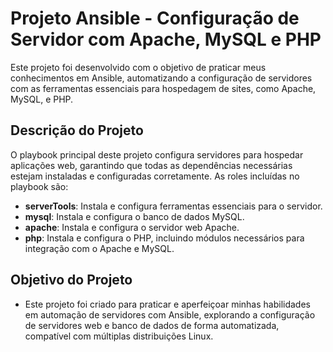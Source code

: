 # Projeto Ansible - Configuração de Servidor com Apache, MySQL e PHP

Este projeto foi desenvolvido com o objetivo de praticar meus conhecimentos em Ansible, automatizando a configuração de servidores com as ferramentas essenciais para hospedagem de sites, como Apache, MySQL, e PHP.

## Descrição do Projeto

O playbook principal deste projeto configura servidores para hospedar aplicações web, garantindo que todas as dependências necessárias estejam instaladas e configuradas corretamente. As roles incluídas no playbook são:

- **serverTools**: Instala e configura ferramentas essenciais para o servidor.
- **mysql**: Instala e configura o banco de dados MySQL.
- **apache**: Instala e configura o servidor web Apache.
- **php**: Instala e configura o PHP, incluindo módulos necessários para integração com o Apache e MySQL.

##  Objetivo do Projeto
- Este projeto foi criado para praticar e aperfeiçoar minhas habilidades em automação de servidores com Ansible, explorando a configuração de servidores web e banco de dados de forma automatizada, compatível com múltiplas distribuições Linux.
	

